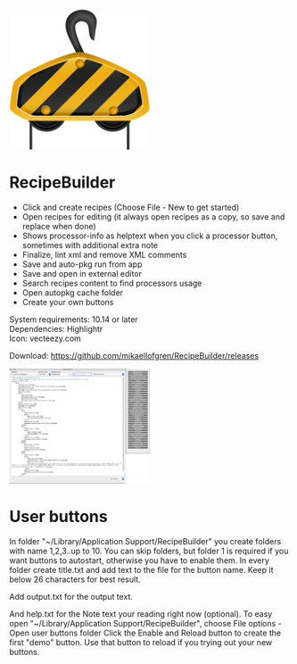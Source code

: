 <img src="https://github.com/mikaellofgren/RecipeBuilder/blob/master/images/recipeBuildericon.png" width="50%"></img><br>
# RecipeBuilder<br>
 - Click and create recipes (Choose File - New to get started)
 - Open recipes for editing (it always open recipes as a copy, so save and replace when done)
 - Shows processor-info as helptext when you click a processor button, sometimes with additional extra note
 - Finalize, lint xml and remove XML comments
 - Save and auto-pkg run from app
 - Save and open in external editor
 - Search recipes content to find processors usage
 - Open autopkg cache folder
 - Create your own buttons
 

System requirements: 10.14 or later<br>
Dependencies: Highlightr<br>
Icon: vecteezy.com<br>

Download: https://github.com/mikaellofgren/RecipeBuilder/releases

<img src="https://github.com/mikaellofgren/RecipeBuilder/blob/master/images/recipebuilderinterface.png" width="50%"></img><br>

# User buttons<br>
In folder "~/Library/Application Support/RecipeBuilder"
you create folders with name 1,2,3..up to 10. You can skip folders, but folder 1 is required if you
want buttons to autostart, otherwise you have to enable them.
In every folder create title.txt and add text to the file for the button name.
Keep it below 26 characters for best result.

Add output.txt for the output text.

And help.txt for the Note text your reading right now (optional).
To easy open "~/Library/Application Support/RecipeBuilder", choose File options - Open user buttons folder
Click the Enable and Reload button to create the first "demo" button.
Use that button to reload if you trying out your new buttons.